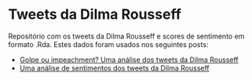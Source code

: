 # Tweets da Dilma Rousseff

Repositório com os tweets da Dilma Rousseff e scores de sentimento em formato .Rda. Estes dados foram usados nos seguintes posts:

- [Golpe ou impeachment? Uma análise dos tweets da Dilma Rousseff](http://fmeireles.com/blog/politica/golpe-impeachment-uma-analise-dos-tweets-da-dilma)
- [Uma análise de sentimentos dos tweets da Dilma Rousseff](http://fmeireles.com/blog/rstats/analise-de-sentimentos-dos-tweets-da-dilma)
